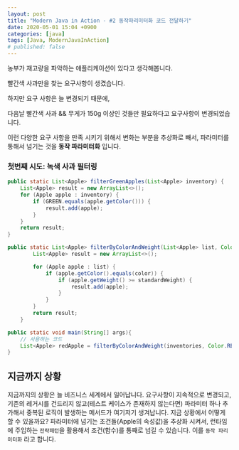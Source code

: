 ```yaml
---
layout: post
title: "Modern Java in Action - #2 동작파리미터화 코드 전달하기"
date: 2020-05-01 15:04 +0900
categories: [java]
tags: [Java, ModernJavaInAction]
# published: false
---
```


농부가 재고량을 파악하는 애플리케이션이 있다고 생각해봅니다.

빨간색 사과만을 찾는 요구사항이 생겼습니다.

하지만 요구 사항은 늘 변경되기 때문에,

다음날 빨간색 사과 && 무게가 150g 이상인 것들만 필요하다고 요구사항이 변경되었습니다.

이런 다양한 요구 사항을 만족 시키기 위해서 변화는 부분을 추상화로 빼서, 파라미터를 통해서 넘기는 것을 **동작 파라미터화** 입니다.

### 첫번째 시도: 녹색 사과 필터링

```java
public static List<Apple> filterGreenApples(List<Apple> inventory) {
    List<Apple> result = new ArrayList<>();
    for (Apple apple : inventory) {
        if (GREEN.equals(apple.getColor())) {
            result.add(apple);
        }
    }
    return result;
}
```

```java
public static List<Apple> filterByColorAndWeight(List<Apple> list, Color color, int standardWeight) {
        List<Apple> result = new ArrayList<>();

        for (Apple apple : list) {
            if (apple.getColor().equals(color)) {
                if (apple.getWeight() >= standardWeight) {
                    result.add(apple);
                }
            }
        }
        return result;
    }

public static void main(String[] args){
    // 사용하는 코드
    List<Apple> redApple = filterByColorAndWeight(inventories, Color.RED, 150);
}
```

## 지금까지 상황

지금까지의 상황은 늘 비즈니스 세계에서 일어납니다. 요구사항이 지속적으로 변경되고, 기존의 레거시를 건드리지 않고(테스트 케이스가 존재하지 않는다면) 파라미터 하나 추가해서 중복된 로직이 발생하는 메서드가 여기저기 생겨납니다. 지금 상황에서 어떻게 할 수 있을까요?
파라미터에 넘기는 조건들(Apple의 속성값)을 추상화 시켜서, 런타임에 주입하는 `전략패턴`을 활용해서 조건(함수)를 통째로 넘길 수 있습니다. 이를 `동작 파리미터화` 라고 합니다.
